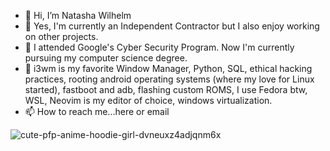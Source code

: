 - 👋 Hi, I’m Natasha Wilhelm 
- 👀 Yes, I'm currently an Independent Contractor but I also enjoy working on other projects. 
- 🌱 I attended Google's Cyber Security Program. Now I'm currently pursuing my computer science degree.
- 💞️ i3wm is my favorite Window Manager, Python, SQL, ethical hacking practices, rooting android operating systems (where my love for Linux started), fastboot and adb, flashing custom ROMS, I use Fedora btw, WSL, Neovim is my editor of choice, windows virtualization. 
- 📫 How to reach me...here or email


<!---
Ndub40/Ndub40 is a ✨ special ✨ repository because its `README.md` (this file) appears on your GitHub profile.
You can click the Preview link to take a look at your changes.
--->
![cute-pfp-anime-hoodie-girl-dvneuxz4adjqnm6x](https://github.com/NDub40/Ndub40/assets/96153503/ea07b92b-66f7-4b5a-a74f-249182e26252)
